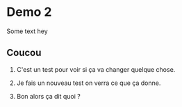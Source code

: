 # Demo 2

Some text hey

## Coucou

1. C'est un test pour voir si ça va changer quelque chose.

2. Je fais un nouveau test on verra ce que ça donne.

3. Bon alors ça dit quoi ?